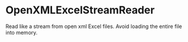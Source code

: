 # OpenXMLExcelStreamReader
Read like a stream from open xml Excel files. Avoid loading the entire file into memory.
